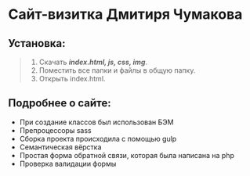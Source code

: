 # Сайт-визитка Дмитиря Чумакова
## Установка:
> 1. Скачать ___index.html, js, css, img___.
> 2. Поместить все папки и файлы в общую папку.
> 3. Открыть index.html.
## Подробнее о сайте:
- При создание классов был использован БЭМ
- Препроцессоры sass
- Сборка проекта происходила с помощью gulp
- Семантическая вёрстка
- Простая форма обратной связи, которая была написана на php
- Проверка валидации формы
